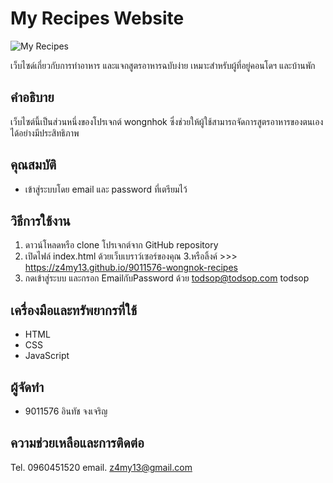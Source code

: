 # My Recipes Website

![My Recipes]([link_to_image](https://cdn.pixabay.com/photo/2018/10/04/11/37/woman-3723444_1280.jpg))

เว็บไซด์เกี่ยวกับการทำอาหาร และแจกสูตรอาหารฉบับง่าย เหมาะสำหรับผู้ที่อยู่คอนโดฯ และบ้านพัก

## คำอธิบาย

เว็บไซต์นี้เป็นส่วนหนึ่งของโปรเจกต์ wongnhok ซึ่งช่วยให้ผู้ใช้สามารถจัดการสูตรอาหารของตนเองได้อย่างมีประสิทธิภาพ

## คุณสมบัติ

- เข้าสู่ระบบโดย email และ password ที่เตรียมไว้

## วิธีการใช้งาน

1. ดาวน์โหลดหรือ clone โปรเจกต์จาก GitHub repository
2. เปิดไฟล์ index.html ด้วยเว็บเบราว์เซอร์ของคุณ
3.หรือลิ้งค์ >>>  https://z4my13.github.io/9011576-wongnok-recipes
4. กดเข้าสู่ระบบ และกรอก EmailกับPassword ด้วย todsop@todsop.com   todsop

## เครื่องมือและทรัพยากรที่ใช้

- HTML
- CSS
- JavaScript

## ผู้จัดทำ

- 9011576 อินทัช จงเจริญ

## ความช่วยเหลือและการติดต่อ

Tel. 0960451520  email. z4my13@gmail.com




